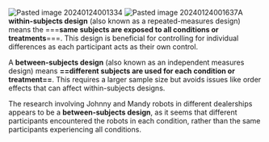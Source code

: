 ![Pasted image 20240124001334](Pasted%20image%2020240124001334.png)
![Pasted image 20240124001637](Pasted%20image%2020240124001637.png)A **within-subjects design** (also known as a repeated-measures design) means the ===**same subjects are exposed to all conditions or treatments**===. This design is beneficial for controlling for individual differences as each participant acts as their own control.

A **between-subjects design** (also known as an independent measures design) means **==different subjects are used for each condition or treatment==**. This requires a larger sample size but avoids issues like order effects that can affect within-subjects designs.

The research involving Johnny and Mandy robots in different dealerships appears to be a **between-subjects design**, as it seems that different participants encountered the robots in each condition, rather than the same participants experiencing all conditions.